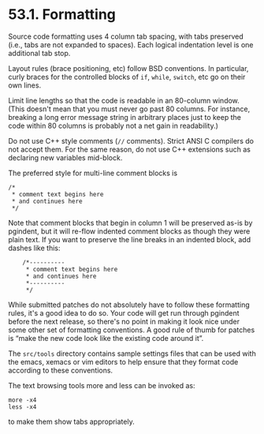 # 53.1. Formatting

Source code formatting uses 4 column tab spacing, with tabs preserved (i.e., tabs are not expanded to spaces). Each logical indentation level is one additional tab stop.

Layout rules (brace positioning, etc) follow BSD conventions. In particular, curly braces for the controlled blocks of `if`, `while`, `switch`, etc go on their own lines.

Limit line lengths so that the code is readable in an 80-column window. (This doesn't mean that you must never go past 80 columns. For instance, breaking a long error message string in arbitrary places just to keep the code within 80 columns is probably not a net gain in readability.)

Do not use C++ style comments (`//` comments). Strict ANSI C compilers do not accept them. For the same reason, do not use C++ extensions such as declaring new variables mid-block.

The preferred style for multi-line comment blocks is

```
/*
 * comment text begins here
 * and continues here
 */
```

Note that comment blocks that begin in column 1 will be preserved as-is by pgindent, but it will re-flow indented comment blocks as though they were plain text. If you want to preserve the line breaks in an indented block, add dashes like this:

```
    /*----------
     * comment text begins here
     * and continues here
     *----------
     */
```

While submitted patches do not absolutely have to follow these formatting rules, it's a good idea to do so. Your code will get run through pgindent before the next release, so there's no point in making it look nice under some other set of formatting conventions. A good rule of thumb for patches is “make the new code look like the existing code around it”.

The `src/tools` directory contains sample settings files that can be used with the emacs, xemacs or vim editors to help ensure that they format code according to these conventions.

The text browsing tools more and less can be invoked as:

```
more -x4
less -x4
```

to make them show tabs appropriately.
